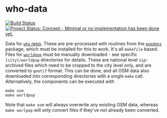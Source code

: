 <!-- README.md is generated from README.Rmd. Please edit that file -->
who-data
========

[![Build Status](https://travis-ci.org/ATFutures/who.svg)](https://travis-ci.org/ATFutures/who) [![Project Status: Concept - Minimal or no implementation has been done yet.](http://www.repostatus.org/badges/0.1.0/concept.svg)](http://www.repostatus.org/#concept)

Data for [`who` repo](https://github.com/ATFutures/who). These are pre-processed with routines from the [`popdens`](https://github.com/ATFutures/popdens) package, which must be installed for this to work. It's all `makefile` based. Files for [`worldpop`](http://www.worldpop.org.uk) must be manually downloaded - see specific `[city]/worldpop` directories for details. These are national level `zip`-archived files which need to be cropped to the city level only, and are converted to `geotif` format. This can be done, and all OSM data also downloaded into corresponding directories with a single `make` call. Alternatively, the components can be executed with

    make osm
    make worldpop

Note that `make osm` will always overwrite any existing OSM data, whereas `make worlpop` will only convert files if they've not already been converted.
